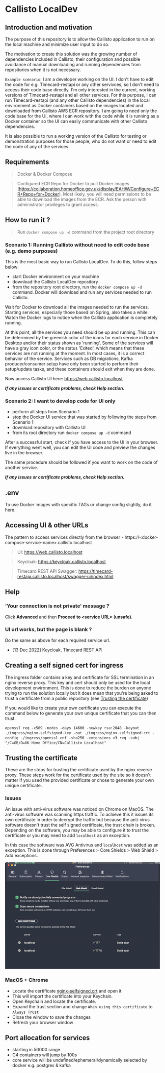 # Callisto LocalDev

## Introduction and motivation

The purpose of this repository is to allow the Callisto application to run on the local machine and minimize user input to do so.

The motivation to create this solution was the growing number of dependencies included in Callisto, their configuration and possible avoidance of manual downloading and running dependencies from repositories when it is not necessary.

`Example scenario`: I am a developer working on the UI. I don't have to edit the code for e.g. Timecard-restapi or any other servivces, so I don't need to access their code base directly. I'm only interested in the current, working versions of Timecard-restapi and all other services. For this purpose, I can run Timecard-restapi (and any other Callisto dependencies) in the local environment as Docker containers based on the images located and downloaded from Callisto AWS ECR repository. I am going to need only the code base for the UI, where I can work with the code while it is running as a Docker container so the UI can easily communicate with other Callisto dependencies.

It is also possible to run a working version of the Callisto for testing or demonstration purposes for those people, who do not want or need to edit the code of any of the services.

## Requirements

> Docker & Docker Compose

> Configured ECR Repo for Docker to pull Docker images (https://collaboration.homeoffice.gov.uk/display/EAHW/Configure+ECR+Repo+for+Docker). Most likely, you will need permissions to be able to download the images from the ECR. Ask the person with administrator privileges to grant access.

## How to run it ?

> Run `docker compose up -d` command from the project root directory

### Scenario 1: Running Callisto without need to edit code base (e.g. demo purposes)

This is the most basic way to run Callisto LocalDev.
To do this, follow steps below:

- start Docker environment on your machine
- download the Callisto LocalDev repository
- from the repository root directory, run the `docker compose up -d` command.
  Docker will download and run any services needed to run Callisto.

Wait for Docker to download all the images needed to run the services. Starting services, especially those based on Spring, also takes a while. Watch the Docker logs to notice when the Callisto application is completely running.

At this point, all the services you need should be up and running. This can be determined by the greenish color of the icons for each service in Docker Desktop and/or their status shown as 'running'. Some of the services will have a gray icon color, or the status 'Exited', which means that these services are not running at the moment. In most cases, it is a correct behavior of the service. Services such as DB migrations, Kafka producer/consumer setup have only been started to perform their setup/update tasks, and these containers should exit when they are done.

Now access Callisto UI here: https://web.callisto.localhost

**_If any issues or certificate problems, check Help section._**

### Scenario 2: I want to develop code for UI only

- perform all steps from Scenario 1
- stop the Docker UI service that was started by following the steps from Scenario 1
- download repository with Callisto UI
- from its root directory run `docker compose up -d` command

After a successful start, check if you have access to the UI in your browser. If everything went well, you can edit the UI code and preview the changes live in the browser.

The same procedure should be followed if you want to work on the code of another service.

**_If any issues or certificate problems, check Help section._**

## .env

To use Docker images with specific TAGs or change config slightly, do it here.

## Accessing UI & other URLs

The pattern to access services directly from the browser -
https://\<docker-compose-service-name\>.callisto.localhost

> UI: https://web.callisto.localhost

> Keycloak: https://keycloak.callisto.localhost

> Timecard REST API Swagger: https://timecard-restapi.callisto.localhost/swagger-ui/index.html

## Help

### **'Your connection is not private' message ?**

Click **Advanced** and then **Proceed to \<service URL> (unsafe)**.

### **UI url works, but the page is blank ?**

Do the same as above for each required service url.

- [13 Dec 2022] Keycloak, Timecard REST API

## Creating a self signed cert for ingress

The ingress folder contains a key and certificate for SSL termination in an nginx reverse proxy.
This key and cert should only be used for the local development environment. This is done to
reduce the burden on anyone trying to run the solution locally but it does mean that you're
being asked to trust a certificate from a public repository
(see [Trusting the certificate](#trusting-the-certificate))

If you would like to create your own certificate you can execute the command below to generate
your own unique certificate that you can then trust.

```
openssl req -x509 -nodes -days 14600 -newkey rsa:2048 -keyout ./ingress/nginx-selfsigned.key -out ./ingress/nginx-selfsigned.crt -config ./ingress/openssl.cnf -sha256 -extensions v3_req -subj "/C=GB/O=UK Home Office/CN=Callisto Localhost"
```

## Trusting the certificate

These are the steps for trusting the certificate used by the nginx reverse proxy. These steps work
for the certificate used by the site so it doesn't matter if you used the provided certificate
or chose to generate your own unique certificate.

### Issues

An issue with anti-virus software was noticed on Chrome on MacOS. The anti-virus software
was scanning https traffic. To achieve this it issues its own certificate in order to decrypt the
traffic but because the anti-virus software doesn't trust the self signed certificate, the
trust chain is broken. Depending on the software, you may be able to configure it to trust the
certificate or you may need to add `localhost` as an exception.

In this case the software was AVG Antivirus and `localhost` was added as an exception. This is
done through Preferences > Core Shields > Web Shield > Add exceptions.

![Add exception in AVG Antivirus](./avg_exception.png)

### MacOS + Chrome

- Locate the certificate [nginx-selfsigned.crt](./ingress/nginx-selfsigned.crt) and open it
- This will import the certificate into your Keychain.
- Open Keychain and locate the certificate.
- Expand the trust section and change `When using this certificate` to `Always Trust`
- Close the window to save the changes
- Refresh your browser window

## Port allocation for services

- starting in 50000 range
- C4 containers will jump by 100s
- core service will be undefined/ephemeral/dynamically selected by docker e.g. postgres & kafka
